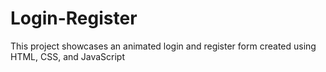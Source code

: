 # Login-Register
This project showcases an animated login and register form created using HTML, CSS, and JavaScript
